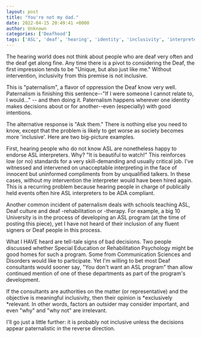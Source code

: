 ```yaml
---
layout: post
title: "You're not my dad."
date: 2022-04-15 20:49:41 +0000
author: Unknown
categories: ['Deafhood']
tags: ['ASL', 'deaf', 'hearing', 'identity', 'inclusivity', 'interpreter', 'justice', 'language', 'paternalism']
---
```


<!-- wp:paragraph -->


The hearing world does not think about people who are deaf very often and the deaf get along fine. Any time there is a pivot to considering the Deaf, the first impression tends to be "Unique, but also just like me." Without intervention, inclusivity from this premise is not inclusive.


<!-- /wp:paragraph -->

<!-- wp:paragraph -->


This is "paternalism", a flavor of oppression the Deaf know very well. Paternalism is finishing this sentence--"If I were someone I cannot relate to, I would…" -- and then doing it. Paternalism happens wherever one identity makes decisions about or for another--even (especially) with good intentions.


<!-- /wp:paragraph -->

<!-- wp:paragraph -->


The alternative response is "Ask them." There is nothing else you need to know, except that the problem is likely to get worse as society becomes more 'inclusive'. Here are two big-picture examples.


<!-- /wp:paragraph -->

<!-- wp:paragraph -->


First, hearing people who do not know ASL are nonetheless happy to endorse ASL interpreters. Why? "It is beautiful to watch!" This reinforces low (or no) standards for a very skill-demanding and usually critical job. I've witnessed and intervened on unacceptable interpreting in the face of innocent but uninformed compliments from by unqualified talkers. In these cases, without my intervention the interpreter would have been hired again. This is a recurring problem because hearing people in charge of publically held events often hire ASL interpreters to be ADA compliant.


<!-- /wp:paragraph -->

<!-- wp:paragraph -->


Another common incident of paternalism deals with schools teaching ASL, Deaf culture and deaf -rehabilitation or -therapy. For example, a big 10 University is in the process of developing an ASL program (at the time of posting this piece), yet I have not heard of their inclusion of any fluent signers or Deaf people in this process.


<!-- /wp:paragraph -->

<!-- wp:paragraph -->


What I HAVE heard are tell-tale signs of bad decisions. Two people discussed whether Special Education or Rehabilitation Psychology might be good homes for such a program. Some from Communication Sciences and Disorders would like to participate. Yet I'm willing to bet most Deaf consultants would sooner say, "You don't want an ASL program" than allow continued mention of one of these departments as part of the program's development.


<!-- /wp:paragraph -->

<!-- wp:paragraph -->


If the consultants are authorities on the matter (or representative) and the objective is meaningful inclusivity, then their opinion is *exclusively *relevant. In other words, factors an outsider may consider important, and even "why" and "why not" are irrelevant.


<!-- /wp:paragraph -->

<!-- wp:paragraph -->


I'll go just a little further: it is probably not inclusive unless the decisions appear paternalistic in the reverse direction.


<!-- /wp:paragraph -->